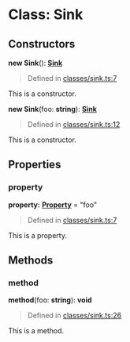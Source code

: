 # Class: Sink

## Constructors

**new Sink**(): [**Sink**](classes/sink.ts)

> Defined in [classes/sink.ts:7](classes/sink.ts:L7)

This is a constructor.

**new Sink**(foo: **string**): [**Sink**](classes/sink.ts)

> Defined in [classes/sink.ts:12](classes/sink.ts:L12)

This is a constructor.

## Properties

### property

**property:** [**Property**](classes/sink.ts) = "foo"

> Defined in [classes/sink.ts:7](classes/sink.ts:L7)

This is a property.

## Methods

### method

**method**(foo: **string**): **void**

> Defined in [classes/sink.ts:26](classes/sink.ts:L26)

This is a method.
